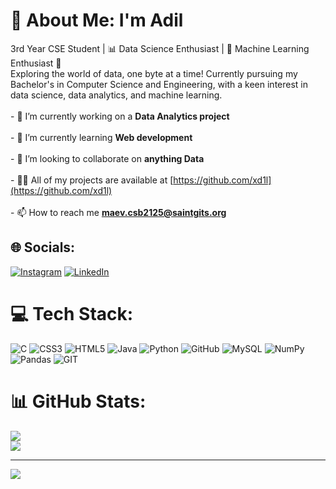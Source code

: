# 💫 About Me: I'm Adil
3rd Year CSE Student | 📊 Data Science Enthusiast | 🤖 Machine Learning Enthusiast 🔭 
<br>Exploring the world of data, one byte at a time! Currently pursuing my Bachelor's in Computer Science and Engineering, with a keen interest in data science, data analytics, and machine learning.<br><br>- 🔭 I’m currently working on a **Data Analytics project**<br><br>- 🌱 I’m currently learning **Web development**<br><br>- 👯 I’m looking to collaborate on **anything Data**<br><br>- 👨‍💻 All of my projects are available at [https://github.com/xd1l](https://github.com/xd1l)<br><br>- 📫 How to reach me **maev.csb2125@saintgits.org**


## 🌐 Socials:
[![Instagram](https://img.shields.io/badge/Instagram-%23E4405F.svg?logo=Instagram&logoColor=white)](https://instagram.com/ad1l.zubair) [![LinkedIn](https://img.shields.io/badge/LinkedIn-%230077B5.svg?logo=linkedin&logoColor=white)](https://linkedin.com/in/muhamedadil) 

# 💻 Tech Stack:
![C](https://img.shields.io/badge/c-%2300599C.svg?style=for-the-badge&logo=c&logoColor=white) ![CSS3](https://img.shields.io/badge/css3-%231572B6.svg?style=for-the-badge&logo=css3&logoColor=white) ![HTML5](https://img.shields.io/badge/html5-%23E34F26.svg?style=for-the-badge&logo=html5&logoColor=white) ![Java](https://img.shields.io/badge/java-%23ED8B00.svg?style=for-the-badge&logo=java&logoColor=white) ![Python](https://img.shields.io/badge/python-3670A0?style=for-the-badge&logo=python&logoColor=ffdd54) ![GitHub](https://img.shields.io/badge/GitHub-%23121011.svg?style=for-the-badge&logo=github&logoColor=white) ![MySQL](https://img.shields.io/badge/mysql-%2300f.svg?style=for-the-badge&logo=mysql&logoColor=white) ![NumPy](https://img.shields.io/badge/numpy-%23013243.svg?style=for-the-badge&logo=numpy&logoColor=white) ![Pandas](https://img.shields.io/badge/pandas-%23150458.svg?style=for-the-badge&logo=pandas&logoColor=white) ![GIT](https://img.shields.io/badge/Git-fc6d26?style=for-the-badge&logo=git&logoColor=white)
# 📊 GitHub Stats:
![](https://github-readme-streak-stats.herokuapp.com/?user=xd1l&theme=dark&hide_border=false)<br/>
![](https://github-readme-stats.vercel.app/api/top-langs/?username=xd1l&theme=dark&hide_border=false&include_all_commits=false&count_private=false&layout=compact)

---
[![](https://visitcount.itsvg.in/api?id=xd1l&icon=0&color=0)](https://visitcount.itsvg.in)



